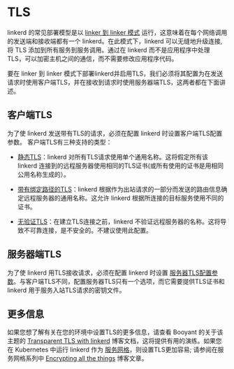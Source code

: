 # TLS

linkerd 的常见部署模型是以 [linker 到 linker 模式](..advanced/deployment.md) 运行，这意味着在每个网络调用的发送端和接收端都有一个 linkerd。在此模式下，linkerd 可以无缝地升级连接, 将 TLS 添加到所有服务到服务调用。通过在 linkerd 而不是应用程序中处理 TLS，可以加密主机之间的通信，而不需要修改应用程序代码。

要在 linker 到 linker 模式下部署linkerd并启用TLS，我们必须将其配置为在发送请求时使用客户端TLS，并在接收到请求时使用服务器端TLS，这两者都在下面讲述。

## 客户端TLS

为了使 linkerd 发送带有TLS的请求，必须在配置 linkerd 时设置客户端TLS配置参数。 客户端TLS有三种支持的类型：

- [静态TLS](https://linkerd.io/config/1.1.3/linkerd#static-tls)：linkerd 对所有TLS请求使用单个通用名称。这将假定所有该 linkerd 连接到的远程服务器使用相同的TLS证书(或所有使用的证书是用相同公用名称生成的）。

- [带有绑定路径的TLS](https://linkerd.io/config/1.1.3/linkerd#tls-with-bound-path)：linkerd 根据作为出站请求的一部分而发送的路由信息确定远程服务器的通用名称。这允许 linkerd 根据所连接的目标服务使用不同的证书。

- [无验证TLS](https://linkerd.io/config/1.1.3/linkerd#no-validation-tls)：在建立TLS连接之前，linkerd 不验证远程服务器的名称。这将导致不可靠连接，是不安全的。不建议使用此配置。

## 服务器端TLS

为了使 linkerd 用TLS接收请求，必须在配置 linkerd 时设置 [服务器TLS配置参数](https://linkerd.io/config/1.1.3/linkerd#server-tls)。与客户端TLS不同，配置服务器TLS只有一个选项，而它需要提供TLS证书和 linkerd 用于服务入站TLS请求的密钥文件。

## 更多信息

如果您想了解有关在您的环境中设置TLS的更多信息，请查看 Booyant 的关于该主题的 [Transparent TLS with linkerd](https://blog.buoyant.io/2016/03/24/transparent-tls-with-linkerd/?__hstc=249056664.3c6b78fb9cb62c68eaaac6558454a06e.1501146055259.1503396789843.1503452724219.31&__hssc=249056664.3.1503452724219&__hsfp=4035021484) 博客文档，这将提供有用的演练。如果您在 Kubernetes 中运行 linkerd 作为 [服务网格](https://blog.buoyant.io/2016/10/04/a-service-mesh-for-kubernetes-part-i-top-line-service-metrics/?__hstc=249056664.3c6b78fb9cb62c68eaaac6558454a06e.1501146055259.1503396789843.1503452724219.31&__hssc=249056664.3.1503452724219&__hsfp=4035021484)，则设置TLS更加容易; 请参阅在服务网格系列中 [Encrypting all the things](https://blog.buoyant.io/2016/10/24/a-service-mesh-for-kubernetes-part-iii-encrypting-all-the-things/?__hstc=249056664.3c6b78fb9cb62c68eaaac6558454a06e.1501146055259.1503396789843.1503452724219.31&__hssc=249056664.3.1503452724219&__hsfp=4035021484) 博客文章。





